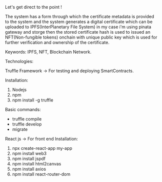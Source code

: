 Let's get direct to the point !

The system has a form through which the certificate metadata is provided to the system and the system generates a digital certificate which can be uploaded to IPFS(InterPlanetary File System)  in my case i'm using pinata gateway and storge then the stored certificate hash is used to issued an NFT(Non-fungible tokens) onchain with unique public key which is used for further verification and ownership of the certificate.

Keywords: IPFS, NFT, Blockchain Network.

Technologies:

Truffle Framework -> For testing and deploying SmartContracts.

Installation:
1) Nodejs
2) npm
3) npm install -g truffle

Basic commands: 
* truffle compile
* truffle develop
* migrate
  

React js -> For front end
Installation:
1) npx create-react-app my-app
2) npm install web3 
3) npm install jspdf 
4) npm install html2canvas
5) npm install axios
6) npm install react-router-dom



